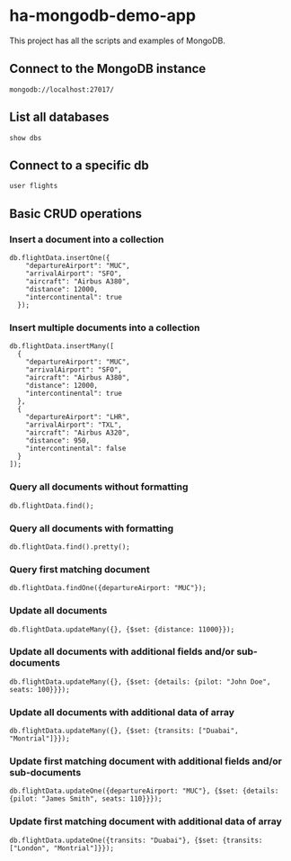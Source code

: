 # **ha-mongodb-demo-app**
This project has all the scripts and examples of MongoDB.

## **Connect to the MongoDB instance**
```
mongodb://localhost:27017/
```

## **List all databases**
```
show dbs
```

## **Connect to a specific db**
```
user flights
```

## **Basic CRUD operations**
### **Insert a document into a collection**
```
db.flightData.insertOne({
    "departureAirport": "MUC",
    "arrivalAirport": "SFO",
    "aircraft": "Airbus A380",
    "distance": 12000,
    "intercontinental": true
  });
```

### **Insert multiple documents into a collection**
```
db.flightData.insertMany([
  {
    "departureAirport": "MUC",
    "arrivalAirport": "SFO",
    "aircraft": "Airbus A380",
    "distance": 12000,
    "intercontinental": true
  },
  {
    "departureAirport": "LHR",
    "arrivalAirport": "TXL",
    "aircraft": "Airbus A320",
    "distance": 950,
    "intercontinental": false
  }
]);
```

### **Query all documents without formatting**
```
db.flightData.find();
```

### **Query all documents with formatting**
```
db.flightData.find().pretty();
```

### **Query first matching document**
```
db.flightData.findOne({departureAirport: "MUC"});
```

### **Update all documents**
```
db.flightData.updateMany({}, {$set: {distance: 11000}});
```

### **Update all documents with additional fields and/or sub-documents**
```
db.flightData.updateMany({}, {$set: {details: {pilot: "John Doe", seats: 100}}});
```

### **Update all documents with additional data of array**
```
db.flightData.updateMany({}, {$set: {transits: ["Duabai", "Montrial"]}});
```

### **Update first matching document with additional fields and/or sub-documents**
```
db.flightData.updateOne({departureAirport: "MUC"}, {$set: {details: {pilot: "James Smith", seats: 110}}});
```

### **Update first matching document with additional data of array**
```
db.flightData.updateOne({transits: "Duabai"}, {$set: {transits: ["London", "Montrial"]}});
```
